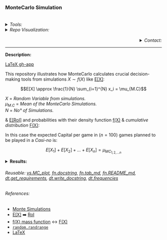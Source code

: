 ### **MonteCarlo Simulation** <br><br>

<Details> <Summary> <i>Tools:</i> </Summary>
  
##### Actions:  [![Repo-Visualization-Badge](https://img.shields.io/badge/Action-Visualization-020521?style=square&logo=github&logoColor=white)](https://githubnext.com/projects/repo-visualization)
##### Main Text-Editor:  [![VSCode-Badge](https://img.shields.io/badge/VSCode-007ACC?style=square&logo=visual-studio-code&logoColor=white)](https://code.visualstudio.com/)  [![Jupyter-Badge](https://img.shields.io/badge/Jupyter-F37626?style=square&logo=Jupyter&logoColor=white)](https://jupyter.org/try)
##### Language:  [![Python-Badge](https://img.shields.io/badge/Python-2b6dd6.svg?style=square&logo=Python&logoColor=green)](https://www.python.org)[![Markdown-Badge](https://img.shields.io/badge/Markdown-000000.svg?style=square&logo=Markdown&logoColor=white)](https://www.markdownguide.org)[![yaml-Badge](https://img.shields.io/badge/YAML-000000?style=square&logo=yaml&logoColor=red)](https://yaml.org)
##### Libraries:  [![Numpy-Badge](https://img.shields.io/badge/Numpy-013243?style=square&logo=numpy&logoColor=white)](https://numpy.org)  [![Pandas-Badge](https://img.shields.io/badge/Pandas-150458?style=square&logo=pandas&logoColor=white)](https://pandas.pydata.org)  [![Random-Badge](https://img.shields.io/badge/Random-000000?style=square&logo=python&logoColor=white)](https://docs.python.org/3/library/random.html)  [![Matplotlib-Badge](https://img.shields.io/badge/Matplotlib-40403f?style=square&logo=python&logoColor=blue)](https://matplotlib.org)
##### Venv: [![Gists](https://img.shields.io/badge/Gists-Environment-010b38?style=square&logo=github&logoColor=black)](https://gist.github.com/EstebanMqz/f30253a8bf8cb50b4510aa8bda10bf7c) [![Gists](https://img.shields.io/badge/Gists-Docstrings-010b38?style=square&logo=github&logoColor=black)](https://gist.github.com/EstebanMqz/6dd3ae6038e5aeec223e80d9b5db3977)
##### Interface:  [![React-Badge](https://img.shields.io/badge/React-61DAFB?style=square&logo=react&logoColor=black)](https://create-react-app.dev)
##### Version Control:  [![GitHub-Badge](https://img.shields.io/badge/GitHub-100000?style=square&logo=github&logoColor=white)](https://github.com)  [![Git-Badge](https://img.shields.io/badge/Git-F05032.svg?style=square&logo=Git&logoColor=white)](https://git-scm.com)
[![Git-Commands](https://img.shields.io/badge/Git%20Commands-gray?style=square&logo=git&logoColor=white)](https://github.com/EstebanMqz/Git-Commands)
##### License: [![Creative Commons BY 3.0](https://img.shields.io/badge/License-CC%20BY%203.0-yellow.svg?style=square&logo=creative-commons&logoColor=white)](https://creativecommons.org/licenses/by/3.0/)
</Details>

<Details> <Summary> <i> Repo Visualization: </i> </Summary>

<a name = "Repo-Visualization"></a>

[![Repository](https://img.shields.io/badge/Repository-0089D6?style=square&logo=microsoft-azure&logoColor=white)](https://mango-dune-07a8b7110.1.azurestaticapps.net/?repo=EstebanMqz%2FMonteCarlo-Simulation) [![Jupyter](https://img.shields.io/badge/Render-nbviewer-000000?style=square&logo=jupyter&logoColor=orange)](https://nbviewer.org/github/EstebanMqz/MonteCarlo-Simulation/blob/main/MC-Simulation.ipynb)
  
<img src="diagram.svg" width="280" height="280">
</Details> 
<br>

<div align="right">
<Details>
<Summary> <i>Contact:</i> </Summary>
  
[![Website](https://img.shields.io/badge/Website-ffffff?style=square&logo=opera&logoColor=red)](https://estebanmqz.com) [![LinkedIn](https://img.shields.io/badge/LinkedIn-041a80?style=square&logo=linkedin&logoColor=white)](https://www.linkedin.com/in/esteban-m65381722210212839/) [![Portfolio](https://img.shields.io/badge/Github-Portfolio-010b38?style=square&logo=github&logoColor=black)](https://estebanmqz.github.io/Portfolio/) [![E-mail](https://img.shields.io/badge/Business-Mail-052ce6?style=square&logo=mail&logoColor=white)](mailto:esteban@esteban.com)

![GitHub Logo](https://github.com/EstebanMqz.png?size=50) [![Github](https://img.shields.io/badge/Github-000000?style=square&logo=github&logoColor=white)](https://github.com/EstebanMqz)
</Details></div>

---

<b>Description:</b><br>

[LaTeX gh-app](https://github.com/EstebanMqz/MonteCarlo-Simulation/blob/main/images/Description.jpg)

This repository illustrates how MonteCarlo calculates crucial decision-making tools from simulations $X \sim f(X)$ like [E[X]](README.md#references):

$$E[X] \approx \frac{1}{N} \sum_{i=1}^{N} x_i = \mu_{M.C}$$

$X$ = <i>Random Variable from simulations.</i> <br>
$\mu_{M.C}$ = <i>Mean of the MonteCarlo Simulations.</i><br>
$N$ = <i>No° of Simulations.</i>

& [E[RoI]](README.md#references) and probabilities with their density function [f(X)](README.md#references) & <i>cumulative distribution</i> [F(X)](README.md#references):

In this case the expected Capital per game in $(n=100)$ games planned to be played in a <i>Casi-no</i> is:

$$E[X_1]+ E[X_2] + ... + E[X_n] = \mu_{MC{_{1,2,...n}}}$$

<Details> <Summary> <b>  Results: </b> </Summary>
  
The Expectancy of the Capital could have the following outcomes for $E[X_{1,2,.., n}]$:<br>

|           |1           |2           |3           |4           |5          |6           |7           |8           |9           |10         |11      |12           |13           |14           |15           |16          |17          |18          |19          |20          |21          |22          |23          |24         |25          |26          |27          |28          |29         |30      |31           |32           |33           |34           |35          |36          |37          |38          |39          |40          |41          |42          |43         |44          |45          |46          |47          |48         |49      |50           |51           |52           |53           |54          |55          |56          |57          |58          |59          |60          |61          |62         |63          |64          |65          |66          |67         |68      |69           |70           |71           |72           |73          |74          |75          |76          |77          |78          |79          |80          |81         |82          |83          |84          |85          |86         |87      |88           |89           |90           |91           |92          |93          |94          |95          |96          |97          |98          |99          |100         |
|---:|------:|------:|------:|---------:|---------:|----------:|----------:|----------:|----------:|----------:|----------:|----------:|----------:|----------:|----------:|---------:|---------:|---------:|---------:|---------:|---------:|----------:|----------:|----------:|----------:|----------:|----------:|----------:|----------:|----------:|----------:|----------:|----------:|---------:|---------:|----------:|----------:|---------:|---------:|----------:|----------:|----------:|----------:|----------:|----------:|----------:|----------:|----------:|----------:|---------:|---------:|----------:|----------:|----------:|----------:|----------:|----------:|----------:|----------:|----------:|----------:|----------:|----------:|----------:|----------:|----------:|----------:|----------:|----------:|----------:|----------:|---------:|---------:|----------:|----------:|----------:|----------:|----------:|----------:|----------:|----------:|---------:|---------:|---------:|---------:|----------:|----------:|----------:|----------:|---------:|---------:|----------:|----------:|---------:|---------:|---------:|---------:|----------:|-----------:|-----------:|
|$E[X]$| 50 | 49    | 48    | 47    | 48.286   | 47.286   | 47.9132   | 46.9132   | 47.7366   | 46.7366   | 47.5672   | 46.5672   | 47.3213   | 46.3213   | 47.1186   | 46.1186   | 46.8925  | 45.8925  | 46.7285  | 45.7285  | 46.5285  | 45.5285  | 46.2754   | 45.2754   | 46.0646   | 45.0646   | 45.8826   | 44.8826   | 45.6961   | 44.6961   | 45.5798   | 44.5798   | 45.3564   | 44.3564   | 45.1555  | 44.1555  | 44.9609   | 43.9609   | 44.751   | 43.751   | 44.5789   | 43.5789   | 44.3744   | 43.3744   | 44.1681   | 43.1681   | 43.8997   | 42.8997   | 43.7483   | 42.7483   | 43.5285  | 42.5285  | 43.3519   | 42.3519   | 43.2113   | 42.2113   | 42.9933   | 41.9933   | 42.8149   | 41.8149   | 42.5978   | 41.5978   | 42.4176   | 41.4176   | 42.1798   | 41.1798   | 42.0077   | 41.0077   | 41.8041   | 40.8041   | 41.6041   | 40.6041   | 41.4005  | 40.4005  | 41.2023   | 40.2023   | 41.0032   | 40.0032   | 40.7933   | 39.7933   | 40.5699   | 39.5699   | 40.378   | 39.378   | 40.1195  | 39.1195  | 39.9519   | 38.9519   | 39.7762   | 38.7762   | 39.524   | 38.524   | 39.2979   | 38.2979   | 39.061   | 38.061   | 38.8745  | 37.8745  | 38.6664   |  37.6664   |
|$E[RoI]$|  0 | -0.02 | -0.04 | -0.06 | -0.03428 | -0.05428 | -0.041736 | -0.061736 | -0.045268 | -0.065268 | -0.048656 | -0.068656 | -0.053574 | -0.073574 | -0.057628 | -0.077628 | -0.06215 | -0.08215 | -0.06543 | -0.08543 | -0.06943 | -0.08943 | -0.074492 | -0.094492 | -0.078708 | -0.098708 | -0.082348 | -0.102348 | -0.086078 | -0.106078 | -0.088404 | -0.108404 | -0.092872 | -0.112872 | -0.09689 | -0.11689 | -0.100782 | -0.120782 | -0.10498 | -0.12498 | -0.108422 | -0.128422 | -0.112512 | -0.132512 | -0.116638 | -0.136638 | -0.122006 | -0.142006 | -0.125034 | -0.145034 | -0.12943 | -0.14943 | -0.132962 | -0.152962 | -0.135774 | -0.155774 | -0.140134 | -0.160134 | -0.143702 | -0.163702 | -0.148044 | -0.168044 | -0.151648 | -0.171648 | -0.156404 | -0.176404 | -0.159846 | -0.179846 | -0.163918 | -0.183918 | -0.167918 | -0.187918 | -0.17199 | -0.19199 | -0.175954 | -0.195954 | -0.179936 | -0.199936 | -0.184134 | -0.204134 | -0.188602 | -0.208602 | -0.19244 | -0.21244 | -0.19761 | -0.21761 | -0.200962 | -0.220962 | -0.204476 | -0.224476 | -0.20952 | -0.22952 | -0.214042 | -0.234042 | -0.21878 | -0.23878 | -0.22251 | -0.24251 | -0.226672 |  -0.246672 |


![MC_Sim](https://github.com/EstebanMqz/MonteCarlo-Simulation/blob/main/images/MC_Sim.jpg)

At the $100_{th}$ game the probability to Win is:

|        | $Pr(E[X_n] \geq \$50)$ |
|--------|-----------------------|
| True   | 0.1944                |
| False  | 0.8056                |

<br>

Probabilities are illustrated with their frequencies:

| $x_n$ | frequency | $f(x)$ | $F(x)$ |
|-----|-----------|------|------|
| -31 | 3         | 0.0003 | 0.0003 |
| -22 | 16        | 0.0016 | 0.0019 |
| -13 | 54        | 0.0054 | 0.0073 |
| -4  | 189       | 0.0189 | 0.0262 |
| 5   | 435       | 0.0435 | 0.0697 |
| 14  | 914       | 0.0914 | 0.1611 |
| 23  | 1422      | 0.1422 | 0.3033 |
| 32  | 1714      | 0.1714 | 0.4747 |
| 41  | 1846      | 0.1846 | 0.6593 |
| 50  | 1463      | 0.1463 | 0.8056 |
| 59  | 1021      | 0.1021 | 0.9077 |
| 68  | 576       | 0.0576 | 0.9653 |
| 77  | 227       | 0.0227 | 0.988  |
| 86  | 91        | 0.0091 | 0.9971 |
| 95  | 22        | 0.0022 | 0.9993 |
| 104 | 6         | 0.0006 | 0.9999 |
| 113 | 1         | 0.0001 | 1      |

<br>

Resulting $f(X)$ on the Winning Games in a $100_{th}$ played & the $\mu_{MC{_{1,2,...n}}}$ should be the same as $X$ is discrete for both games and Capital:<br>

![bar](https://github.com/EstebanMqz/MonteCarlo-Simulation/blob/main/images/bar_plot.jpg)

<br>

<b>Note:</b> $n_{\Delta}$ $\approx$ $\xi$ for each simulation $\mu_{MC{_{n_1,n_2,..}}}$<br> 
<i>See [Repo Visualization](#Repo-Visualization) render for more details.</i><br>
</Details> 

###### Reusable: [vs.MC_plot](https://github.com/EstebanMqz/MonteCarlo-Simulation/blob/main/visualizations.py), [fn.docstring](https://github.com/EstebanMqz/MonteCarlo-Simulation/blob/main/functions.py), [fn.tab_md](https://github.com/EstebanMqz/MonteCarlo-Simulation/blob/main/functions.py), [fn.README_md](https://github.com/EstebanMqz/MonteCarlo-Simulation/blob/main/functions.py), [dt.get_requirements](https://github.com/EstebanMqz/MonteCarlo-Simulation/blob/main/data.py), [dt.write_docstring](https://github.com/EstebanMqz/MonteCarlo-Simulation/blob/main/data.py), [dt.frequencies](https://github.com/EstebanMqz/MonteCarlo-Simulation/blob/main/data.py)
###### References: <br>

+ [Monte Simulations](http://www.mit.edu/~kircher/sim.pdf)<br>
+ [E[X]](https://en.wikipedia.org/wiki/Expected_value) ➡️ [RoI](https://en.wikipedia.org/wiki/Rate_of_return)<br>
+ [f(X) mass function](https://en.wikipedia.org/wiki/Probability_mass_function) ↔ [F(X)](https://en.wikipedia.org/wiki/Cumulative_distribution_function)<br>
+ [`random.randrange`](https://docs.python.org/3/library/random.html#random.randrange)<br>
+ [LaTeX](https://en.wikipedia.org/wiki/List_of_mathematical_symbols_by_subject)<br>
